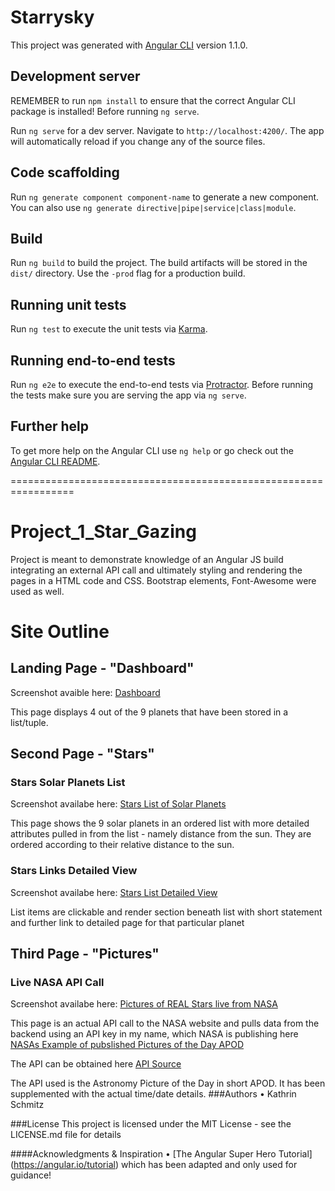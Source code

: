 # Starrysky

This project was generated with [Angular CLI](https://github.com/angular/angular-cli) version 1.1.0.

## Development server

REMEMBER to run `npm install` to ensure that the correct Angular CLI package is installed! Before running `ng serve`.

Run `ng serve` for a dev server. Navigate to `http://localhost:4200/`. The app will automatically reload if you change any of the source files.

## Code scaffolding

Run `ng generate component component-name` to generate a new component. You can also use `ng generate directive|pipe|service|class|module`.

## Build

Run `ng build` to build the project. The build artifacts will be stored in the `dist/` directory. Use the `-prod` flag for a production build.

## Running unit tests

Run `ng test` to execute the unit tests via [Karma](https://karma-runner.github.io).

## Running end-to-end tests

Run `ng e2e` to execute the end-to-end tests via [Protractor](http://www.protractortest.org/).
Before running the tests make sure you are serving the app via `ng serve`.

## Further help

To get more help on the Angular CLI use `ng help` or go check out the [Angular CLI README](https://github.com/angular/angular-cli/blob/master/README.md).

=================================================================

# Project_1_Star_Gazing

Project is meant to demonstrate knowledge of an Angular JS build integrating an external API call and ultimately styling and rendering the pages in a HTML code and CSS. Bootstrap elements, Font-Awesome were used as well. 

# Site Outline 

## Landing Page - "Dashboard"

Screenshot avaible here:
[Dashboard](https://www.dropbox.com/s/ghlvc88r048bbsx/Screenshot%202017-06-29%2017.02.09.png?dl=0)

This page displays 4 out of the 9 planets that have been stored in a list/tuple. 

## Second Page - "Stars" 

### Stars Solar Planets List

Screenshot availabe here: 
[Stars List of Solar Planets](https://www.dropbox.com/s/xs550mlxtfu7d6d/Screenshot%202017-06-29%2017.02.15.png?dl=0)


This page shows the 9 solar planets in an ordered list with more detailed attributes pulled in from the list - namely distance from the sun. They are ordered according to their relative distance to the sun. 


### Stars Links Detailed View

Screenshot availabe here: 
[Stars List Detailed View](https://www.dropbox.com/s/sxrny4f6pqw2vvz/Screenshot%202017-06-29%2017.02.42.png?dl=0)

List items are clickable and render section beneath list with short statement and further link to detailed page for that particular planet


## Third Page - "Pictures"

### Live NASA API Call

Screenshot availabe here: 
[Pictures of REAL Stars live from NASA](https://www.dropbox.com/s/yfsig66oujydsph/Screenshot%202017-06-29%2017.02.54.png?dl=0)

This page is an actual API call to the NASA website and pulls data from the backend using an API key in my name, which NASA is publishing here 
[NASAs Example of pubslished Pictures of the Day APOD](https://www.nasa.gov/multimedia/imagegallery/iotd.html)

The API can be obtained here 
[API Source](https://api.nasa.gov/)

The API used is the Astronomy Picture of the Day in short APOD. It has been supplemented with the actual time/date details. 
###Authors
•	Kathrin Schmitz 

###License
This project is licensed under the MIT License - see the LICENSE.md file for details

####Acknowledgments & Inspiration 
•	[The Angular Super Hero Tutorial] (https://angular.io/tutorial) which has been adapted and only used for guidance!

